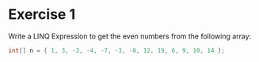 # Exercise 1
Write a LINQ Expression to get the even numbers from the following array:
```cs
int[] n = { 1, 3, -2, -4, -7, -3, -8, 12, 19, 6, 9, 10, 14 };  
```